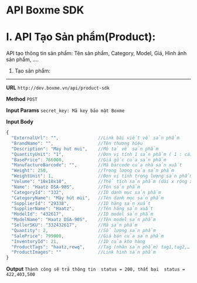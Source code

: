 API Boxme SDK 
=============================================

I. API Tạo Sản phẩm(Product):
=============================

API tạo thông tin sản phẩm: Tên sản phẩm, Category, Model, Giá, Hình ảnh sản phẩm, ....

1. Tạo sản phẩm:
----------------
**URL** ``http://dev.boxme.vn/api/product-sdk``

**Method** ``POST``

**Input Params**
 ``secret_key: Mã key bảo mật Boxme``
 
**Input Body**

```javascript
{
  "ExternalUrl": "",               //Link bài viết về sản phẩm			
  "BrandName": "",                 //Tên thương hiệu			
  "Description": "May hut mui",    //Mô tả về sản phẩm			
  "QuantityUnit": "1",             //Đơn vị tính 1 sản phẩm ( 1 : cái, 2 : hộp)			
  "BasePrice": 766000,             //Giá gốc của sản phẩm			
  "ManufactureBarcode": "",        //Mã barcode của nhà sản xuất			
  "Weight": 250,                   //Trọng lượng của sản phẩm			
  "WeightUnit": 1,                 //Đơn vị tính trọng lượng sản phẩm ( 1 : Gram 2 : Kg, 3 : Tạ, 4 : Tấn)			
  "Volume": "10x10x10",            //Thể tích sản phẩm (dài x rộng x cao)			
  "Name": "Haatz DSA-90S",         //Tên sản phẩm			
  "CategoryId": "332",             //ID danh mục sản phẩm			
  "CategoryName": "Máy hút mùi",   //Tên danh mục sản phẩm			
  "SupplierId": "29338",           //ID hãng sản xuất			
  "SupplierName": "Haatz",         //Tên hãng sản xuất			
  "ModelId": "432617",             //ID model sản phẩm			
  "ModelName": "Haatz DSA-90S",    //Tên model sản phẩm			
  "SellerSKU": "332432617",        //Mã sản phẩm			
  "Quantity": 2,                   //Số lượng sản phẩm			
  "SalePrice": 799000,             //Giá bán của sản phẩm			
  "InventoryId": 21,               //ID của kho hàng			
  "ProductTags": "haatz,rewq",     //Tag (nhãn sản phẩm) tag1,tag2,…			
  "ProductImages": ""              //Link hình sản phẩm	
}
```
**Output**
``Thành công sẽ trả thông tin  status = 200, thất bại  status = 422,403,500``
 


	


